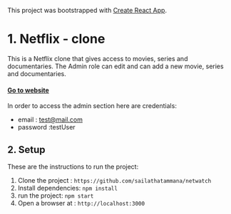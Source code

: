 This project was bootstrapped with [Create React App](https://github.com/facebook/create-react-app).

# 1. Netflix - clone

This is a Netflix clone that gives access to movies, series and documentaries. The Admin role can edit and can add a new movie, series and documentaries.

#### [Go to website](https://netwatch-bca11.web.app/)

In order to access the admin section here are credentials:

- email : test@mail.com
- password :testUser

## 2. Setup

These are the instructions to run the project:

1. Clone the project :
   `https://github.com/sailathatammana/netwatch`
2. Install dependencies:
   `npm install`
3. run the project:
   `npm start`
4. Open a browser at : `http://localhost:3000`
